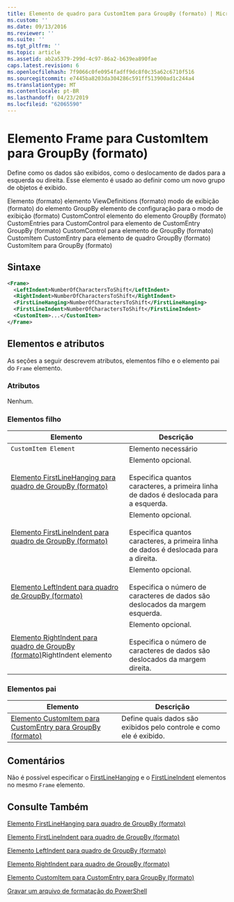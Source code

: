 ```yaml
---
title: Elemento de quadro para CustomItem para GroupBy (formato) | Microsoft Docs
ms.custom: ''
ms.date: 09/13/2016
ms.reviewer: ''
ms.suite: ''
ms.tgt_pltfrm: ''
ms.topic: article
ms.assetid: ab2a5379-299d-4c97-86a2-b639ea890fae
caps.latest.revision: 6
ms.openlocfilehash: 7f9066c0fe0954fadff9dc8f0c35a62c6710f516
ms.sourcegitcommit: e7445ba8203da304286c591ff513900ad1c244a4
ms.translationtype: MT
ms.contentlocale: pt-BR
ms.lasthandoff: 04/23/2019
ms.locfileid: "62065590"
---
```

# <a name="frame-element-for-customitem-for-groupby-format"></a>Elemento Frame para CustomItem para GroupBy (formato)

Define como os dados são exibidos, como o deslocamento de dados para a esquerda ou direita. Esse elemento é usado ao definir como um novo grupo de objetos é exibido.

Elemento (formato) elemento ViewDefinitions (formato) modo de exibição (formato) do elemento GroupBy elemento de configuração para o modo de exibição (formato) CustomControl elemento do elemento GroupBy (formato) CustomEntries para CustomControl para elemento de CustomEntry GroupBy (formato) CustomControl para elemento de GroupBy (formato) CustomItem CustomEntry para elemento de quadro GroupBy (formato) CustomItem para GroupBy (formato)

## <a name="syntax"></a>Sintaxe

```xml
<Frame>
  <LeftIndent>NumberOfCharactersToShift</LeftIndent>
  <RightIndent>NumberOfCharactersToShift</RightIndent>
  <FirstLineHanging>NumberOfCharactersToShift</FirstLineHanging>
  <FirstLineIndent>NumberOfCharactersToShift</FirstLineIndent>
  <CustomItem>...</CustomItem>
</Frame>
```

## <a name="attributes-and-elements"></a>Elementos e atributos

As seções a seguir descrevem atributos, elementos filho e o elemento pai do `Frame` elemento.

### <a name="attributes"></a>Atributos

Nenhum.

### <a name="child-elements"></a>Elementos filho

|Elemento|Descrição|
|-------------|-----------------|
|`CustomItem Element`|Elemento necessário|
|[Elemento FirstLineHanging para quadro de GroupBy (formato)](./firstlinehanging-element-for-frame-for-groupby-format.md)|Elemento opcional.<br /><br /> Especifica quantos caracteres, a primeira linha de dados é deslocada para a esquerda.|
|[Elemento FirstLineIndent para quadro de GroupBy (formato)](./firstlineindent-element-for-frame-for-groupby-format.md)|Elemento opcional.<br /><br /> Especifica quantos caracteres, a primeira linha de dados é deslocada para a direita.|
|[Elemento LeftIndent para quadro de GroupBy (formato)](./leftindent-element-for-frame-for-groupby-format.md)|Elemento opcional.<br /><br /> Especifica o número de caracteres de dados são deslocados da margem esquerda.|
|[Elemento RightIndent para quadro de GroupBy (formato)](./rightindent-element-for-frame-for-groupby-format.md)RightIndent elemento|Elemento opcional.<br /><br /> Especifica o número de caracteres de dados são deslocados da margem direita.|

### <a name="parent-elements"></a>Elementos pai

|Elemento|Descrição|
|-------------|-----------------|
|[Elemento CustomItem para CustomEntry para GroupBy (formato)](./customitem-element-for-customentry-for-groupby-format.md)|Define quais dados são exibidos pelo controle e como ele é exibido.|

## <a name="remarks"></a>Comentários

Não é possível especificar o [FirstLineHanging](./firstlinehanging-element-for-frame-for-groupby-format.md) e o [FirstLineIndent](./firstlineindent-element-for-frame-for-groupby-format.md) elementos no mesmo `Frame` elemento.

## <a name="see-also"></a>Consulte Também

[Elemento FirstLineHanging para quadro de GroupBy (formato)](./firstlinehanging-element-for-frame-for-groupby-format.md)

[Elemento FirstLineIndent para quadro de GroupBy (formato)](./firstlineindent-element-for-frame-for-groupby-format.md)

[Elemento LeftIndent para quadro de GroupBy (formato)](./leftindent-element-for-frame-for-groupby-format.md)

[Elemento RightIndent para quadro de GroupBy (formato)](./rightindent-element-for-frame-for-groupby-format.md)

[Elemento CustomItem para CustomEntry para GroupBy (formato)](./customitem-element-for-customentry-for-groupby-format.md)

[Gravar um arquivo de formatação do PowerShell](./writing-a-powershell-formatting-file.md)

